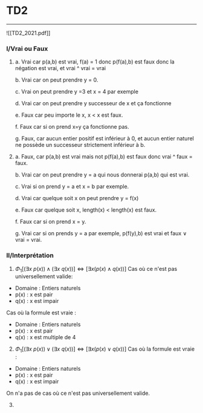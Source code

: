 # TD2
---
![[TD2_2021.pdf]]

### I/Vrai ou Faux
1. a. Vrai car p(a,b) est vrai, f(a) = 1 donc p(f(a),b) est faux donc la négation est vrai, et vrai ^ vrai = vrai
	
	b. Vrai car on peut prendre y = 0.

	c. Vrai on peut prendre y =3 et x = 4 par exemple

	d. Vrai car on peut prendre y successeur de x et ça fonctionne

	e. Faux car peu importe le x, x < x est faux.

	f. Faux car si on prend x=y ça fonctionne pas.

	g. Faux, car aucun entier positif est inférieur à 0, et aucun entier naturel ne possède un successeur strictement inférieur à b.

2. a. Faux, car p(a,b) est vrai mais not p(f(a),b) est faux donc vrai ^ faux = faux.

	b. Vrai car on peut prendre y = a qui nous donnerai p(a,b) qui est vrai.

	c. Vrai si on prend y = a et x = b par exemple.

	d. Vrai car quelque soit x on peut prendre y = f(x)

	e. Faux car quelque soit x, length(x) < length(x) est faux.

	f. Faux car si on prend x = y.

	g. Vrai car si on prends y = a par exemple, p(f(y),b) est vrai et faux $\vee$ vrai = vrai.

### II/Interprétation
1. $\Phi_{1}[(\exists x$ $p(x))\wedge(\exists x$ $q(x))]\Leftrightarrow [\exists x (p(x)\wedge q(x))]$
Cas où ce n'est pas universellement valide:
- Domaine : Entiers naturels
- p(x) : x est pair
- q(x) : x est impair

Cas où la formule est vraie :
- Domaine : Entiers naturels
- p(x) : x est pair
- q(x) : x est multiple de 4

2. $\Phi_{1}[(\exists x$ $p(x))\vee(\exists x$ $q(x))]\Leftrightarrow [\exists x (p(x)\vee q(x))]$
Cas où la formule est vraie :
- Domaine : Entiers naturels
- p(x) : x est pair
- q(x) : x est impair

On n'a pas de cas où ce n'est pas universellement valide.

3. 